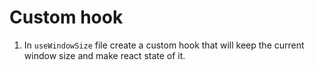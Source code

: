 # Custom hook

1. In `useWindowSize` file create a custom hook that will keep the current window size and make react state of it.
